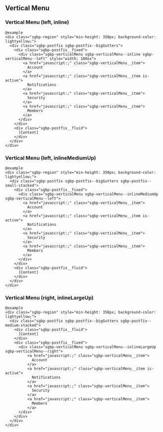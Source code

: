 ## Vertical Menu


### Vertical Menu (left, inline)


    @example
    <div class="sgbp-region" style="min-height: 350px; background-color: lightyellow;">
      <div class="sgbp-postfix sgbp-postfix--bigGutters">
        <div class="sgbp-postfix__fixed">
          <div class="sgbp-verticalMenu sgbp-verticalMenu--inline sgbp-verticalMenu--left" style="width: 180ox">
            <a href="javascript:;" class="sgbp-verticalMenu__item">
              Account
            </a>
            <a href="javascript:;" class="sgbp-verticalMenu__item is-active">
              Notifications
            </a>
            <a href="javascript:;" class="sgbp-verticalMenu__item">
              Security
            </a>
            <a href="javascript:;" class="sgbp-verticalMenu__item">
              Members
            </a>
          </div>
        </div>
        <div class="sgbp-postfix__fluid">
          [Content]
        </div>
      </div>
    </div>

### Vertical Menu (left, inlineMediumUp)


    @example
    <div class="sgbp-region" style="min-height: 350px; background-color: lightyellow;">
      <div class="sgbp-postfix sgbp-postfix--bigGutters sgbp-postfix--small-stacked">
        <div class="sgbp-postfix__fixed">
          <div class="sgbp-verticalMenu sgbp-verticalMenu--inlineMediumUp sgbp-verticalMenu--left">
            <a href="javascript:;" class="sgbp-verticalMenu__item">
              Account
            </a>
            <a href="javascript:;" class="sgbp-verticalMenu__item is-active">
              Notifications
            </a>
            <a href="javascript:;" class="sgbp-verticalMenu__item">
              Security
            </a>
            <a href="javascript:;" class="sgbp-verticalMenu__item">
              Members
            </a>
          </div>
        </div>
        <div class="sgbp-postfix__fluid">
          [Content]
        </div>
      </div>
    </div>

### Vertical Menu (right, inlineLargeUp)

    @example
    <div class="sgbp-region" style="min-height: 350px; background-color: lightyellow;">
      <div class="sgbp-postfix sgbp-postfix--bigGutters sgbp-postfix--medium-stacked">
        <div class="sgbp-postfix__fluid">
          [Content]
        </div>
        <div class="sgbp-postfix__fixed">
          <div class="sgbp-verticalMenu sgbp-verticalMenu--inlineLargeUp sgbp-verticalMenu--right">
              <a href="javascript:;" class="sgbp-verticalMenu__item">
                Account
              </a>
              <a href="javascript:;" class="sgbp-verticalMenu__item is-active">
                Notifications
              </a>
              <a href="javascript:;" class="sgbp-verticalMenu__item">
                Security
              </a>
              <a href="javascript:;" class="sgbp-verticalMenu__item">
                Members
              </a>
          </div>
        </div>
      </div>
    </div>
